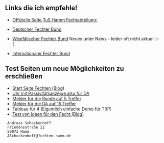 ## Links die ich empfehle!

* [Offizielle Seite TuS Hamm Fechtabteilung:](https://www.tus59hamm.de/fechten)

* [Deutscher Fechter Bund](http://fechten.org)
* [Westfälischer Fechter Bund](https://fechten-westfalen.nrw/) Neues unter News - leider oft nicht aktuell :-(
* [Internationaler Fechter Bund](https://fie.org/)

## Test Seiten um neue Möglichkeiten zu erschließen

* [Start Seite Fechten (Blog)](https://blog.fechten-hamm.de/)
* [Uhr mit Passivitätsanzeige also für DA](https://asc4asc.github.io/stopwatch)
* [Melder für die Runde auf 5 Treffer](https://asc4asc.github.io/meld-2)
* [Melder für die DA auf 15 Treffer](https://asc4asc.github.io/meld-3)
* [Tableau für 4 (Eigentlich einfache Demo für TRP)](https://asc4asc.github.io/tableau-2)
* [Test von Ideen für den Fecht (Blog)](https://test-blog.fechten-hamm.de/)
```
 Andreas Schockenhoff 
 Friedensstraße 22
 59073 Hamm
 ASchockenhoff@fechten-hamm.de
```
